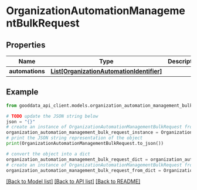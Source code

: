 # OrganizationAutomationManagementBulkRequest


## Properties

Name | Type | Description | Notes
------------ | ------------- | ------------- | -------------
**automations** | [**List[OrganizationAutomationIdentifier]**](OrganizationAutomationIdentifier.md) |  | 

## Example

```python
from gooddata_api_client.models.organization_automation_management_bulk_request import OrganizationAutomationManagementBulkRequest

# TODO update the JSON string below
json = "{}"
# create an instance of OrganizationAutomationManagementBulkRequest from a JSON string
organization_automation_management_bulk_request_instance = OrganizationAutomationManagementBulkRequest.from_json(json)
# print the JSON string representation of the object
print(OrganizationAutomationManagementBulkRequest.to_json())

# convert the object into a dict
organization_automation_management_bulk_request_dict = organization_automation_management_bulk_request_instance.to_dict()
# create an instance of OrganizationAutomationManagementBulkRequest from a dict
organization_automation_management_bulk_request_from_dict = OrganizationAutomationManagementBulkRequest.from_dict(organization_automation_management_bulk_request_dict)
```
[[Back to Model list]](../README.md#documentation-for-models) [[Back to API list]](../README.md#documentation-for-api-endpoints) [[Back to README]](../README.md)


